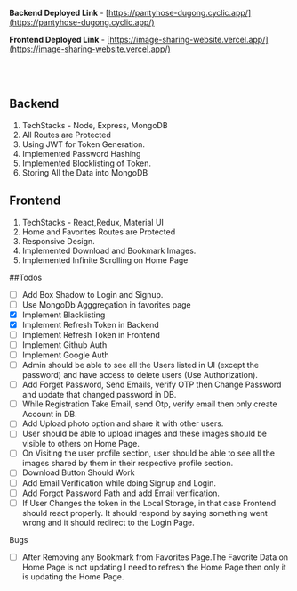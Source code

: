 

**Backend Deployed Link** - [https://pantyhose-dugong.cyclic.app/](https://pantyhose-dugong.cyclic.app/)


**Frontend Deployed Link** - [https://image-sharing-website.vercel.app/](https://image-sharing-website.vercel.app/)



<br/>
<br/>

## Backend
1. TechStacks - Node, Express, MongoDB
2. All Routes are Protected 
3. Using JWT for Token Generation.
4. Implemented Password Hashing
5. Implemented Blocklisting of Token.
6. Storing All the Data into MongoDB 

## Frontend
1. TechStacks - React,Redux, Material UI
2. Home and Favorites Routes are Protected 
3. Responsive Design.
4. Implemented Download and Bookmark Images.
5. Implemented Infinite Scrolling on Home Page



##Todos
- [ ] Add Box Shadow to Login and Signup.
- [ ] Use MongoDb Agggregation in favorites page
- [X] Implement Blacklisting
- [X] Implement Refresh Token in Backend 
- [ ] Implement Refresh Token in Frontend 
- [ ] Implement Github Auth
- [ ] Implement Google Auth
- [ ] Admin should be able to see all the Users listed in UI (except the password) and have access to delete users (Use Authorization).
- [ ] Add Forget Password, Send Emails, verify OTP then Change Password and update that changed password in DB.
- [ ] While Registration Take Email, send Otp, verify email then only create Account in DB.
- [ ] Add Upload photo option and share it with other users.
- [ ] User should be able to upload images and these images should be visible to others on Home Page.
- [ ] On Visiting the user profile section, user should be able to see all the images shared by them in their respective profile section.
- [ ] Download Button Should Work
- [ ] Add Email Verification while doing Signup and Login.
- [ ] Add Forgot Password Path and add Email verification.
- [ ] If User Changes the token in the Local Storage, in that case Frontend should react properly. It should respond by saying something went wrong and it should redirect to the Login Page.

Bugs
- [ ]  After Removing any Bookmark from Favorites Page.The Favorite Data on Home Page is not updating I need to refresh the Home Page then only it is updating the Home Page.




